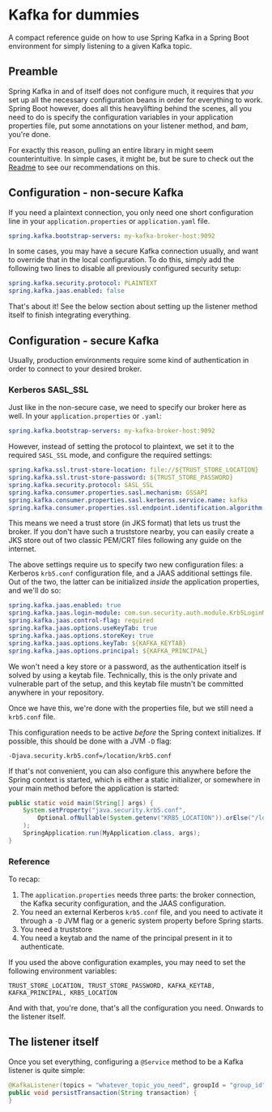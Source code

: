 # Kafka for dummies

A compact reference guide on how to use Spring Kafka in a Spring Boot environment for simply listening to a given
Kafka topic.

## Preamble

Spring Kafka in and of itself does not configure much, it requires that *you* set up all the necessary configuration
beans in order for everything to work. Spring Boot however, does all this heavylifting behind the scenes, all you
need to do is specify the configuration variables in your application properties file, put some annotations on your
listener method, and *bam*, you're done.

For exactly this reason, pulling an entire library in might seem counterintuitive. In simple cases, it might be, but
be sure to check out the [Readme](./README.md) to see our recommendations on this.

## Configuration - non-secure Kafka

If you need a plaintext connection, you only
need one short configuration line in your `application.properties` or `application.yaml` file.

```yaml
spring.kafka.bootstrap-servers: my-kafka-broker-host:9092
```

In some cases, you may have a secure Kafka connection usually, and want to override that in the local configuration.
To do this, simply add the following two lines to disable all previously configured security setup:

```yaml
spring.kafka.security.protocol: PLAINTEXT
spring.kafka.jaas.enabled: false
```

That's about it! See the below section about setting up the listener method itself to finish integrating everything.

## Configuration - secure Kafka

Usually, production environments require some kind of authentication in order to connect to your desired broker.

### Kerberos SASL_SSL

Just like in the non-secure case, we need to specify our broker here as well. In your `application.properties`
or `.yaml`:

```yaml
spring.kafka.bootstrap-servers: my-kafka-broker-host:9092
```

However, instead of setting the protocol to plaintext, we set it to the required `SASL_SSL` mode, and configure the
required settings:

```yaml
spring.kafka.ssl.trust-store-location: file://${TRUST_STORE_LOCATION}
spring.kafka.ssl.trust-store-password: ${TRUST_STORE_PASSWORD}
spring.kafka.security.protocol: SASL_SSL
spring.kafka.consumer.properties.sasl.mechanism: GSSAPI
spring.kafka.consumer.properties.sasl.kerberos.service.name: kafka
spring.kafka.consumer.properties.ssl.endpoint.identification.algorithm:
```

This means we need a trust store (in JKS format) that lets us trust the broker. If you don't have such a truststore nearby, you can easily create a JKS store
out of two classic PEM/CRT files following any guide on the internet.

The above settings require us to specify two new configuration files: a Kerberos `krb5.conf` configuration file, and
a JAAS additional settings file. Out of the two, the latter can be initialized *inside* the application properties,
and we'll do so:

```yaml
spring.kafka.jaas.enabled: true
spring.kafka.jaas.login-module: com.sun.security.auth.module.Krb5LoginModule
spring.kafka.jaas.control-flag: required
spring.kafka.jaas.options.useKeyTab: true
spring.kafka.jaas.options.storeKey: true
spring.kafka.jaas.options.keyTab: ${KAFKA_KEYTAB}
spring.kafka.jaas.options.principal: ${KAFKA_PRINCIPAL}
```

We won't need a key store or a password, as the authentication itself is solved by using a keytab file. Technically,
this is the only private and vulnerable part of the setup, and this keytab file mustn't be committed anywhere in your
repository.

Once we have this, we're done with the properties file, but we still need a `krb5.conf` file.

This configuration needs to be active *before* the Spring context initializes. If possible, this should be done
with a JVM `-D` flag:

```shell
-Djava.security.krb5.conf=/location/krb5.conf
```

If that's not convenient, you can also configure this anywhere before the Spring context is started, which is
either a static initializer, or somewhere in your main method before the application is started:

```java
public static void main(String[] args) {
    System.setProperty("java.security.krb5.conf",
        Optional.ofNullable(System.getenv("KRB5_LOCATION")).orElse("/location/krb5.conf")
    );
    SpringApplication.run(MyApplication.class, args);
}
```

### Reference

To recap:

1. The `application.properties` needs three parts: the broker connection, the Kafka security configuration, and
   the JAAS configuration.
2. You need an external Kerberos `krb5.conf` file, and you need to activate it through a `-D` JVM flag or a
   generic system property before Spring starts.
3. You need a truststore
4. You need a keytab and the name of the principal present in it to authenticate.

If you used the above configuration examples, you may need to set the following environment variables:

```
TRUST_STORE_LOCATION, TRUST_STORE_PASSWORD, KAFKA_KEYTAB, KAFKA_PRINCIPAL, KRB5_LOCATION
```

And with that, you're done, that's all the configuration you need. Onwards to the listener itself.

## The listener itself

Once you set everything, configuring a `@Service` method to be a Kafka listener is quite simple:

```java
@KafkaListener(topics = "whatever_topic_you_need", groupId = "group_id")
public void persistTransaction(String transaction) {
}
```
